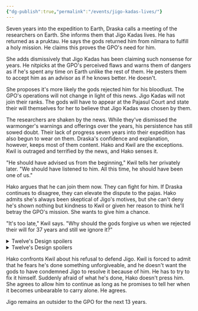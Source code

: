 ```yaml
---
{"dg-publish":true,"permalink":"/events/jigo-kadas-lives/"}
---
```


Seven years into the expedition to Earth, Draska calls a meeting of the researchers on Earth. She informs them that Jigo Kadas lives. He has returned as a pruktau. He says the gods returned him from nilmara to fulfill a holy mission. He claims this proves the GPO's need for him.

She adds dismissively that Jigo Kadas has been claiming such nonsense for years. He nitpicks at the GPO's perceived flaws and warns them of dangers as if he's spent any time on Earth unlike the rest of them. He pesters them to accept him as an advisor as if he knows better. He doesn't.

She proposes it's more likely the gods rejected him for his bloodlust. The GPO's operations will not change in light of this news. Jigo Kadas will not join their ranks. The gods will have to appear at the Pajasul Court and state their will themselves for her to believe that Jigo Kadas was chosen by them.

The researchers are shaken by the news. While they've dismissed the warmonger's warnings and offerings over the years, his persistence has still sowed doubt. Their lack of progress seven years into their expedition has also begun to wear on them. Draska's confidence and explanation, however, keeps most of them content. Hako and Kwil are the exceptions. Kwil is outraged and terrified by the news, and Hako senses it.

"He should have advised us from the beginning," Kwil tells her privately later. "We should have listened to him. All this time, he should have been one of us."

Hako argues that he can join them now. They can fight for him. If Draska continues to disagree, they can elevate the dispute to the pajas. Hako admits she's always been skeptical of Jigo's motives, but she can't deny he's shown nothing but kindness to Kwil or given her reason to think he'll betray the GPO's mission. She wants to give him a chance.

"It's too late," Kwil says. "Why should the gods forgive us when we rejected their will for 37 years and still we ignore it?"

<details><summary>Twelve's Design spoilers</summary>
Hako continues trying to convince him, but she doesn't know the source of his hopelessness isn't the GPO's pride or lack of progress. Kwil has always believed Jigo belonged on Earth. He has no doubt the gods returned Jigo from nilmara to fulfill his purpose there, and that proves how wrong the GPO was to reject him and how wrong Kwil was to not defend him. Perhaps if Jigo had been an advisor to the GPO from the beginning, Esarose wouldn't exist, but now Kwil can't bear the thought that the gods have condemned Jigo to bear the weight of his sins. He determines to use the knowledge he's gained for some good before Jigo discovers what he's done. He's seeking atonement that's impossible to attain, but he can't condemn Jigo to that fate. He has to try.
</details>

<details><summary>Twelve's Design spoilers</summary>
While Hako fights for Jigo's position in the GPO, Kwil dedicates himself to his research. Kwil allows himself to delve deeper into the similarities between humans and baltariks, a subject that once brought too many thoughts of Esarose for him to pursue. He can't afford to avoid it any longer. He proposes the feasibility of transplanting baltarik organs and body parts into humans for the first time. The breakthrough in his research gives Draska enough fuel to fend off Hako's defense of Jigo in the Pajasul Court. The pajas and the public is convinced enough by Kwil's progress to not resort to the risk of sending Jigo Kadas to Earth.
</details>

Hako confronts Kwil about his refusal to defend Jigo. Kwil is forced to admit that he fears he's done something unforgiveable, and he doesn't want the gods to have condemned Jigo to resolve it because of him. He has to try to fix it himself. Suddenly afraid of what he's done, Hako doesn't press him. She agrees to allow him to continue as long as he promises to tell her when it becomes unbearable to carry alone. He agrees.

Jigo remains an outsider to the GPO for the next 13 years.